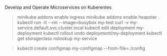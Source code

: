 Develop and Operate Microservices on  Kuberentes

> minikube addons enable ingress 
> minikube addons enable heapster 
. 
> kubectl run -it --rm --image=busybox  my-test
> curl -v my-service.default.svc.cluster.local
> kubectl edit deployment my-deployment
> kubectl rollout undo deployment/my-deployment
> kubectl get storageclass
> nslookup my-service

> kubectl create configmap my-configmap --from-file=./config

